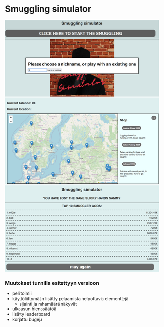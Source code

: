 # Smuggling simulator

![Login screen](kuva1.png)
![Peli](kuva2.png)
![Leaderboard](kuva3.png)

### Muutokset tunnilla esitettyyn versioon
- peli toimii
- käyttöliittymään lisätty pelaamista helpottavia elementtejä
  - sijainti ja rahamäärä näkyvät
- ulkoasun hienosäätöä
- lisätty leaderboard
- korjattu bugeja
